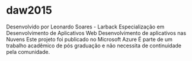 # daw2015
Desenvolvido por Leonardo Soares - Larback
 Especialização em Desenvolvimento de Aplicativos Web
 Desenvolvimento de aplicativos nas Nuvens
 Este projeto foi publicado no Microsoft Azure
 É parte de um trabalho acadêmico de pós graduação e não necessita de continuidade pela comunidade.
